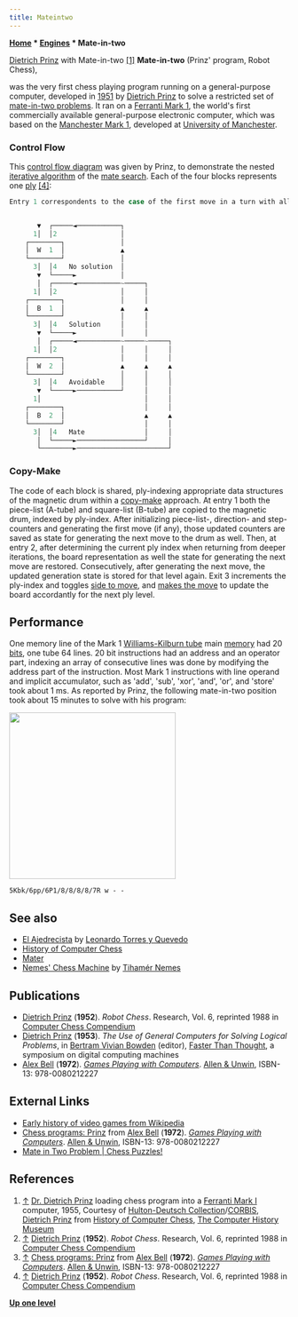 ```yaml
---
title: Mateintwo
---
```

**[Home](Home "Home") \* [Engines](Engines "Engines") \* Mate-in-two**



 [](http://www.computerhistory.org/chess/full_record.php?iid=stl-431e1a07d45c1&mainImage=1) [Dietrich Prinz](Dietrich_Prinz "Dietrich Prinz") with Mate-in-two <a id="cite-note-1" href="#cite-ref-1">[1]</a> 
**Mate-in-two** (Prinz' program, Robot Chess),  

was the very first chess playing program running on a general-purpose computer, developed in [1951](Timeline#1951 "Timeline") by [Dietrich Prinz](Dietrich_Prinz "Dietrich Prinz") to solve a restricted set of [mate-in-two problems](https://en.wikipedia.org/wiki/Chess_problem#Types_of_problem). It ran on a [Ferranti Mark 1](Ferranti_Mark_1 "Ferranti Mark 1"), the world's first commercially available general-purpose electronic computer, which was based on the [Manchester Mark 1](https://en.wikipedia.org/wiki/Manchester_Mark_1), developed at [University of Manchester](University_of_Manchester "University of Manchester"). 



### Control Flow


This [control flow diagram](https://en.wikipedia.org/wiki/Control_flow_diagram) was given by Prinz, to demonstrate the nested [iterative algorithm](Iteration "Iteration") of the [mate search](Mate_Search "Mate Search"). Each of the four blocks represents one [ply](Ply "Ply") <a id="cite-note-4" href="#cite-ref-4">[4]</a>:




```C++
Entry 1 correspondents to the case of the first move in a turn with all the counters set to their initial value. Entry 2 is the general case of a move following a previous move of this same turn. Exit 3 indicates that a legal move has been found; exit 4 that the position supplied to the turn has been exhausted before such a move has been found. 

```


```C++

       ▼  ┌─────◄───────────┐
      1│  │2                │
    ┌────────┐              │
    │  W  1  │              ▲
    └────────┘              │
      3│  │4   No solution  │
       ▼  └─────►           │
       │  ┌─────◄───────────~─────┐
      1│  │2                │     │
    ┌────────┐              │     │
    │  B  1  │              ▲     ▲
    └────────┘              │     │
      3│  │4   Solution     │     │
       ▼  └─────►           │     │
       │  ┌─────◄───────────~─────~─────┐
      1│  │2                │     │     │
    ┌────────┐              │     │     │
    │  W  2  │              ▲     ▲     ▲
    └────────┘              │     │     │
      3│  │4   Avoidable    │     │     │ 
       ▼  └─────►───────────┘     │     │
      1│                          │     │     
    ┌────────┐                    │     │
    │  B  2  │                    ▲     ▲
    └────────┘                    │     │
      3│  │4   Mate               │     │
       │  └─────►─────────────────┘     │
       └────────►───────────────────────┘

```

### Copy-Make


The code of each block is shared, ply-indexing appropriate data structures of the magnetic drum within a [copy-make](Copy-Make "Copy-Make") approach. At entry 1 both the piece-list (A-tube) and square-list (B-tube) are copied to the magnetic drum, indexed by ply-index. After initializing piece-list-, direction- and step-counters and generating the first move (if any), those updated counters are saved as state for generating the next move to the drum as well. Then, at entry 2, after determining the current ply index when returning from deeper iterations, the board representation as well the state for generating the next move are restored. Consecutively, after generating the next move, the updated generation state is stored for that level again. Exit 3 increments the ply-index and toggles [side to move](Side_to_move "Side to move"), and [makes the move](Make_Move "Make Move") to update the board accordantly for the next ply level.



## Performance


One memory line of the Mark 1 [Williams-Kilburn tube](https://en.wikipedia.org/wiki/Williams_tube) main [memory](Memory "Memory") had 20 [bits](Bit "Bit"), one tube 64 lines. 20 bit instructions had an address and an operator part, indexing an array of consecutive lines was done by modifying the address part of the instruction. Most Mark 1 instructions with line operand and implicit accumulator, such as 'add', 'sub', 'xor', 'and', 'or', and 'store' took about 1 ms. As reported by Prinz, the following mate-in-two position took about 15 minutes to solve with his program:


<img src="https://lichess1.org/export/fen.gif?fen=5Kbk/6pp/6P1/8/8/8/8/7R w - -" style="
    width: 300px;
">

```
5Kbk/6pp/6P1/8/8/8/8/7R w - -

```

## See also


* [El Ajedrecista](El_Ajedrecista "El Ajedrecista") by [Leonardo Torres y Quevedo](Leonardo_Torres_y_Quevedo "Leonardo Torres y Quevedo")
* [History of Computer Chess](History "History")
* [Mater](Mater "Mater")
* [Nemes' Chess Machine](Tiham%C3%A9r_Nemes#Machine "Tihamér Nemes") by [Tihamér Nemes](Tiham%C3%A9r_Nemes "Tihamér Nemes")


## Publications


* [Dietrich Prinz](Dietrich_Prinz "Dietrich Prinz") (**1952**). *Robot Chess*. Research, Vol. 6, reprinted 1988 in [Computer Chess Compendium](Computer_Chess_Compendium "Computer Chess Compendium")
* [Dietrich Prinz](Dietrich_Prinz "Dietrich Prinz") (**1953**). *The Use of General Computers for Solving Logical Problems*, in [Bertram Vivian Bowden](https://en.wikipedia.org/wiki/B._V._Bowden,_Baron_Bowden) (editor), [Faster Than Thought](http://www.computinghistory.org.uk/cgi-bin/sitewise.pl?act=det&p=10719), a symposium on digital computing machines
* [Alex Bell](Alex_Bell "Alex Bell") (**1972**). *[Games Playing with Computers](http://www.chilton-computing.org.uk/acl/literature/books/gamesplaying/overview.htm)*. [Allen & Unwin](https://en.wikipedia.org/wiki/Allen_%26_Unwin), ISBN-13: 978-0080212227


## External Links


* [Early history of video games from Wikipedia](https://en.wikipedia.org/wiki/Early_history_of_video_games)
* [Chess programs: Prinz](http://www.chilton-computing.org.uk/acl/literature/books/gamesplaying/p005.htm#index21) from [Alex Bell](Alex_Bell "Alex Bell") (**1972**). *[Games Playing with Computers](http://www.chilton-computing.org.uk/acl/literature/books/gamesplaying/overview.htm)*. [Allen & Unwin](https://en.wikipedia.org/wiki/Allen_%26_Unwin), ISBN-13: 978-0080212227
* [Mate in Two Problem | Chess Puzzles!](http://chesspuzzles.com/mate-in-two)


## References


1. <a id="cite-ref-1" href="#cite-note-1">↑</a> [Dr. Dietrich Prinz](Dietrich_Prinz "Dietrich Prinz") loading chess program into a [Ferranti Mark I](Ferranti_Mark_1 "Ferranti Mark 1") computer, 1955, Courtesy of [Hulton-Deutsch Collection](https://en.wikipedia.org/wiki/Getty_Images)/[CORBIS](https://en.wikipedia.org/wiki/Corbis), [Dietrich Prinz](http://www.computerhistory.org/chess/main.php?sec=thm-42b86c2029762&sel=thm-42b86c4252f72#%7CDietrich) from [History of Computer Chess](http://www.computerhistory.org/chess/index.php), [The Computer History Museum](The_Computer_History_Museum "The Computer History Museum")
2. <a id="cite-ref-2" href="#cite-note-2">↑</a> [Dietrich Prinz](Dietrich_Prinz "Dietrich Prinz") (**1952**). *Robot Chess*. Research, Vol. 6, reprinted 1988 in [Computer Chess Compendium](Computer_Chess_Compendium "Computer Chess Compendium")
3. <a id="cite-ref-3" href="#cite-note-3">↑</a> [Chess programs: Prinz](http://www.chilton-computing.org.uk/acl/literature/books/gamesplaying/p005.htm#index21) from [Alex Bell](Alex_Bell "Alex Bell") (**1972**). *[Games Playing with Computers](http://www.chilton-computing.org.uk/acl/literature/books/gamesplaying/overview.htm)*. [Allen & Unwin](https://en.wikipedia.org/wiki/Allen_%26_Unwin), ISBN-13: 978-0080212227
4. <a id="cite-ref-4" href="#cite-note-4">↑</a> [Dietrich Prinz](Dietrich_Prinz "Dietrich Prinz") (**1952**). *Robot Chess*. Research, Vol. 6, reprinted 1988 in [Computer Chess Compendium](Computer_Chess_Compendium "Computer Chess Compendium")

**[Up one level](Engines "Engines")**







 
